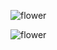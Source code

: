 
![flower](http://i.imgur.com/iD9heNGm.jpg"サンプル")

![flower](http://i.imgur.com/pyevO3qm.jpg "サンプル")
